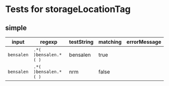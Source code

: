 # Tests for storageLocationTag

## simple

| input            | regexp                     | testString | matching | errorMessage |
| ---------------- | -------------------------- | ---------- | -------- | ------------ |
| ``` bensalen ``` | ``` .*( )bensalen.*( ) ``` |  bensalen  | true     |              |
| ``` bensalen ``` | ``` .*( )bensalen.*( ) ``` |  nrm       | false    |              |